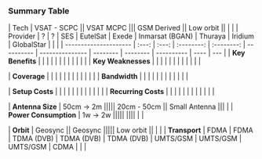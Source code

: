 <!-- \begin{landscape} -->

### Summary Table

|          Tech         | VSAT - SCPC  ||             VSAT MCPC             |||       GSM Derived       ||      Low orbit      ||     |     |
|        Provider       |   ?   |   ?   |    SES     |  EutelSat  |   Exede    | Inmarsat (BGAN) | Thuraya  | Iridium  | GlobalStar |      |     |
| --------------------- | :---: | :---: | :--------: | :--------: | ---------- | --------------- | -------- | -------- | ---------- | ---- | --- |
| **Key Benefits**      |       |       |            |            |            |                 |          |          |            |      |     |
| **Key Weaknesses**    |       |       |            |            |            |                 |          |          |            |      |     |

| **Coverage**          |       |       |            |            |            |                 |          |          |            |      |     |
| **Bandwidth**         |       |       |            |            |            |                 |          |          |            |      |     |

| **Setup Costs**       |       |       |            |            |            |                 |          |          |            |      |     |
| **Recurring Costs**   |       |       |            |            |            |                 |          |          |            |      |     |

| **Antenna Size**      | 50cm -> 2m                                       ||||| 20cm - 50cm           || Small Antenna             |||   |
| **Power Consumption** | 1w -> 2w                                         |||||                                             ||||   |     |

| **Orbit**             | Geosync      || Geosync                                                      ||||| Low orbit        ||     |     |
| **Transport**         | FDMA  | FDMA  | TDMA (DVB) | TDMA (DVB) | TDMA (DVB) | UMTS/GSM        | UMTS/GSM | UMTS/GSM | CDMA       |      |     |

<!-- \end{landscape} -->
